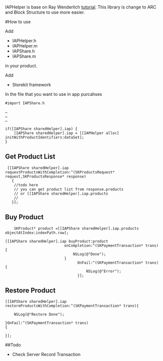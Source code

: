 IAPHelper is base on Ray Wenderlich [tutorial](http://www.raywenderlich.com/2797/introduction-to-in-app-purchases). This library is change to ARC and Block Structure to use more easier.

#How to use

Add 

* IAPHelper.h
* IAPHelper.m
* IAPShare.h
* IAPShare.m

in your product.

Add

* Storekit framework

In the file that you want to use in app purcahses

	#import IAPShare.h
	
	…
	…
	…
	
	if([IAPShare sharedHelper].iap) {
		[IAPShare sharedHelper].iap = [[IAPHelper alloc] initWithProductIdentifiers:dataSet];
	}
	
	
## Get Product List

	 [[IAPShare sharedHelper].iap requestProductsWithCompletion:^(SKProductsRequest* request,SKProductsResponse* response)
       {
       	//todo here
       	// you can get product list from response.products 
       	// or [[IAPShare sharedHelper].iap.products
       	// 	
       }];
       
       
## Buy Product
      
        SKProduct* product =[[IAPShare sharedHelper].iap.products objectAtIndex:indexPath.row];

    [[IAPShare sharedHelper].iap buyProduct:product 
                               onCompletion:^(SKPaymentTransaction* trans){ 
                                   NSLog(@"Done");
                               }
                                     OnFail:^(SKPaymentTransaction* trans) {
                                         NSLog(@"Error");
                                     }];
       
       
## Restore Product

	[[IAPShare sharedHelper].iap restoreProductsWithCompletion:^(SKPaymentTransaction* trans){
       
        NSLog(@"Restore Done");
        
    }OnFail:^(SKPaymentTransaction* trans)
    {
        
    }];


##Todo

* Check Server Record Transaction
